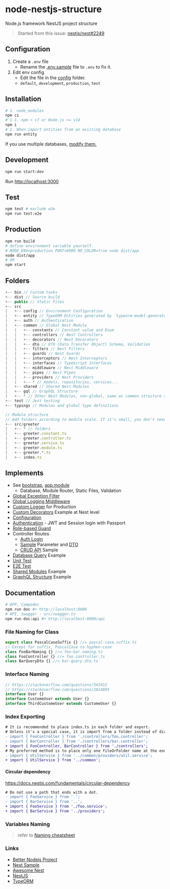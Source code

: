 # node-nestjs-structure

Node.js framework NestJS project structure
> Started from this issue: [nestjs/nest#2249](https://github.com/nestjs/nest/issues/2249#issuecomment-494734673)

## Configuration

1. Create a `.env` file
    - Rename the [.env.sample](.env.sample) file to `.env` to fix it.
2. Edit env config
    - Edit the file in the [config](src/config) folder.
    - `default`, `development`, `production`, `test`

## Installation

```sh
# 1. node_modules
npm ci
# 1-1. npm < v7 or Node.js <= v14
npm i
# 2. When import entities from an existing database
npm run entity
```

If you use multiple databases, [modify them.](bin/entity.ts#L46)

## Development

```sh
npm run start:dev
```

Run [http://localhost:3000](http://localhost:3000)

## Test

```sh
npm test # exclude e2e
npm run test:e2e
```

## Production

```sh
npm run build
# define environment variable yourself.
# NODE_ENV=production PORT=8000 NO_COLOR=true node dist/app
node dist/app
# OR
npm start
```

## Folders

```js
+-- bin // Custom tasks
+-- dist // Source build
+-- public // Static Files
+-- src
|   +-- config // Environment Configuration
|   +-- entity // TypeORM Entities generated by `typeorm-model-generator` module
|   +-- auth // Authentication
|   +-- common // Global Nest Module
|   |   +-- constants // Constant value and Enum
|   |   +-- controllers // Nest Controllers
|   |   +-- decorators // Nest Decorators
|   |   +-- dto // DTO (Data Transfer Object) Schema, Validation
|   |   +-- filters // Nest Filters
|   |   +-- guards // Nest Guards
|   |   +-- interceptors // Nest Interceptors
|   |   +-- interfaces // TypeScript Interfaces
|   |   +-- middleware // Nest Middleware
|   |   +-- pipes // Nest Pipes
|   |   +-- providers // Nest Providers
|   |   +-- * // models, repositories, services...
|   +-- shared // Shared Nest Modules
|   +-- gql // GraphQL Structure
|   +-- * // Other Nest Modules, non-global, same as common structure above
+-- test // Jest testing
+-- typings // Modules and global type definitions

// Module structure
// Add folders according to module scale. If it's small, you don't need to add folders.
+-- src/greeter
|   +-- * // folders
|   +-- greeter.constant.ts
|   +-- greeter.controller.ts
|   +-- greeter.service.ts
|   +-- greeter.module.ts
|   +-- greeter.*.ts
|   +-- index.ts
```

## Implements

- See [bootstrap](src/app.ts), [app.module](src/app.module.ts)
  - Database, Module Router, Static Files, Validation
- [Global Exception Filter](src/common/filters/exceptions.filter.ts)
- [Global Logging Middleware](src/common/middleware/logger.middleware.ts)
- [Custom Logger](src/common/logger) for Production
- [Custom Decorators](src/debug) Example at Nest level
- [Configuration](src/config)
- [Authentication](src/auth) - JWT and Session login with Passport
- [Role-based Guard](src/common/guards/roles.guard.ts)
- Controller Routes
  - [Auth Login](src/base/controllers/auth.controller.ts)
  - [Sample](src/sample/controllers/sample.controller.ts) Parameter and [DTO](src/sample/dto/sample.dto.ts)
  - [CRUD API](src/sample/controllers/crud.controller.ts) Sample
- [Database Query](src/sample/providers/database.service.ts) Example
- [Unit Test](src/sample/providers/crud.service.spec.ts)
- [E2E Test](test/e2e)
- [Shared Modules](src/shared) Example
- [GraphQL Structure](src/gql) Example

## Documentation

```sh
# APP, Compodoc
npm run doc #> http://localhost:8080
# API, Swagger - src/swagger.ts
npm run doc:api #> http://localhost:8000/api
```

### File Naming for Class

```ts
export class PascalCaseSuffix {} //= pascal-case.suffix.ts
// Except for suffix, PascalCase to hyphen-case
class FooBarNaming {} //= foo-bar.naming.ts
class FooController {} //= foo.controller.ts
class BarQueryDto {} //= bar-query.dto.ts
```

### Interface Naming

```ts
// https://stackoverflow.com/questions/541912
// https://stackoverflow.com/questions/2814805
interface User {}
interface CustomeUser extends User {}
interface ThirdCustomeUser extends CustomeUser {}
```

### Index Exporting

```diff
# It is recommended to place index.ts in each folder and export.
# Unless it's a special case, it is import from a folder instead of directly from a file.
- import { FooController } from './controllers/foo.controller';
- import { BarController } from './controllers/bar.controller';
+ import { FooController, BarController } from './controllers';
# My preferred method is to place only one fileOrFolder name at the end of the path.
- import { UtilService } from '../common/providers/util.service';
+ import { UtilService } from '../common';
```

#### Circular dependency

<https://docs.nestjs.com/fundamentals/circular-dependency>

```diff
# Do not use a path that ends with a dot.
- import { FooService } from '.';
- import { BarService } from '..';
+ import { FooService } from './foo.service';
+ import { BarService } from '../providers';
```

### Variables Naming

> refer to [Naming cheatsheet](https://github.com/kettanaito/naming-cheatsheet)

### Links

- [Better Nodejs Project](https://github.com/CatsMiaow/better-nodejs-project)
- [Nest Sample](https://github.com/nestjs/nest/tree/master/sample)
- [Awesome Nest](https://github.com/juliandavidmr/awesome-nestjs)
- [NestJS](https://docs.nestjs.com)
- [TypeORM](https://typeorm.io)
